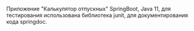 Приложение "Калькулятор отпускных"
SpringBoot,
Java 11,
для тестирования использована библиотека junit,
для документирования кода springdoc.

